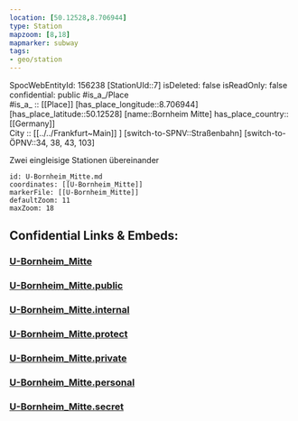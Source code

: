 ```yaml
---
location: [50.12528,8.706944] 
type: Station 
mapzoom: [8,18] 
mapmarker: subway 
tags:
- geo/station
---
```

SpocWebEntityId: 156238
[StationUId::7] 
isDeleted: false
isReadOnly: false
confidential: public
#is_a_/Place  
#is_a_ :: [[Place]] 
[has_place_longitude::8.706944] 
[has_place_latitude::50.12528] 
[name::Bornheim Mitte] 
has_place_country:: [[Germany]]  
City :: [[../../Frankfurt~Main]] ] 
[switch-to-SPNV::Straßenbahn] 
[switch-to-ÖPNV::34, 38, 43, 103] 

Zwei eingleisige Stationen übereinander

```leaflet
id: U-Bornheim_Mitte.md
coordinates: [[U-Bornheim_Mitte]] 
markerFile: [[U-Bornheim_Mitte]] 
defaultZoom: 11 
maxZoom: 18
```


## Confidential Links & Embeds: 

### [U-Bornheim_Mitte](/_Standards/Earth/Continent/Europe/Europe~Central/Germany/Germany~West/Hessen/counties~Hessen/Frankfurt~Main/Stations-FFM~U/U-Bornheim_Mitte.md) 

### [U-Bornheim_Mitte.public](/_public/Earth/Continent/Europe/Europe~Central/Germany/Germany~West/Hessen/counties~Hessen/Frankfurt~Main/Stations-FFM~U/U-Bornheim_Mitte.public.md) 

### [U-Bornheim_Mitte.internal](/_internal/Earth/Continent/Europe/Europe~Central/Germany/Germany~West/Hessen/counties~Hessen/Frankfurt~Main/Stations-FFM~U/U-Bornheim_Mitte.internal.md) 

### [U-Bornheim_Mitte.protect](/_protect/Earth/Continent/Europe/Europe~Central/Germany/Germany~West/Hessen/counties~Hessen/Frankfurt~Main/Stations-FFM~U/U-Bornheim_Mitte.protect.md) 

### [U-Bornheim_Mitte.private](/_private/Earth/Continent/Europe/Europe~Central/Germany/Germany~West/Hessen/counties~Hessen/Frankfurt~Main/Stations-FFM~U/U-Bornheim_Mitte.private.md) 

### [U-Bornheim_Mitte.personal](/_personal/Earth/Continent/Europe/Europe~Central/Germany/Germany~West/Hessen/counties~Hessen/Frankfurt~Main/Stations-FFM~U/U-Bornheim_Mitte.personal.md) 

### [U-Bornheim_Mitte.secret](/_secret/Earth/Continent/Europe/Europe~Central/Germany/Germany~West/Hessen/counties~Hessen/Frankfurt~Main/Stations-FFM~U/U-Bornheim_Mitte.secret.md)

